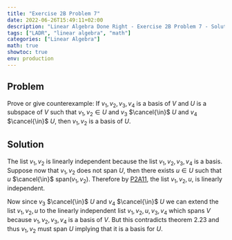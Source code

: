 ```yaml
---
title: "Exercise 2B Problem 7"
date: 2022-06-26T15:49:11+02:00
description: "Linear Algebra Done Right - Exercise 2B Problem 7 - Solution"
tags: ["LADR", "linear algebra", "math"]
categories: ["Linear Algebra"]
math: true
showtoc: true
env: production
---
```


## Problem
Prove or give counterexample: If $v_1, v_2, v_3, v_4$ is a basis of $V$ and $U$ is a subspace of $V$ such that $v_1,v_2 \in U$ and $v_3$ $\cancel{\in}$ $U$ and $v_4$ $\cancel{\in}$ $U$, then $v_1,v_2$ is a basis of $U$.

## Solution
The list $v_1, v_2$ is linearly independent because the list $v_1, v_2, v_3, v_4$ is a basis. Suppose now that $v_1, v_2$ does not span $U$, then there exists $u \in U$ such that $u$ $\cancel{\in}$ $\textrm{span}(v_1,v_2)$. Therefore by [P2A11](https://dragonoverlord3000.github.io/posts/linear_algebra/ladr/chapter2/exercise-2a-problem-11/), the list $v_1, v_2, u$, is linearly independent. 

Now since $v_3$ $\cancel{\in}$ $U$ and $v_4$ $\cancel{\in}$ $U$ we can extend the list $v_1, v_2, u$ to the linearly independent list $v_1, v_2, u, v_3, v_4$ which spans $V$ because $v_1, v_2, v_3, v_4$ is a basis of $V$. But this contradicts theorem 2.23 and thus $v_1,v_2$ must span $U$ implying that it is a basis for $U$.






